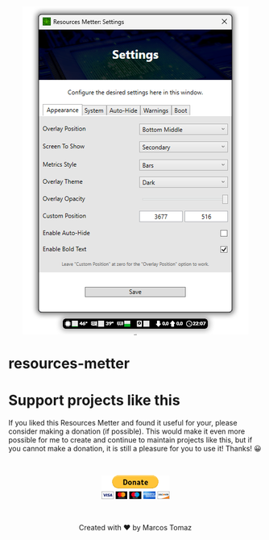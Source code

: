 <p align="center" style="font-size: 2px;">
    <img src="Resources-Metter-Source/ReadMe/Resources/Resources-Metter-Front.png" />
    <br>
    Cldsfd
</p>

# resources-metter

# Support projects like this

If you liked this Resources Metter and found it useful for your, please consider making a donation (if possible). This would make it even more possible for me to create and continue to maintain projects like this, but if you cannot make a donation, it is still a pleasure for you to use it! Thanks! 😀

<br>

<p align="center">
    <a href="https://www.paypal.com/donate/?hosted_button_id=MVDJY3AXLL8T2" target="_blank">
        <img src="Resources-Metter-Source/ReadMe/Resources/paypal-donate.png" alt="Donate" />
    </a>
</p>

<br>

<p align="center">
Created with ❤ by Marcos Tomaz
</p>